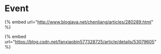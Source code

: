 # Event

{% embed url="http://www.blogjava.net/chenliang/articles/280289.html" %}

{% embed url="https://blog.csdn.net/fanxiaobin577328725/article/details/53079605" %}



